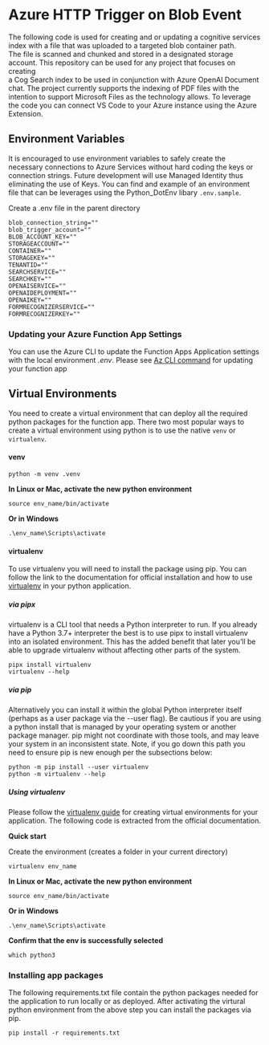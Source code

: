 # Azure HTTP Trigger on Blob Event  

The following code is used for creating and or updating a cognitive services index with a file that was uploaded to a targeted blob container path.  
The file is scanned and chunked and stored in a designated storage account. This repository can be used for any project that focuses on creating  
a Cog Search index to be used in conjunction with Azure OpenAI Document chat. The project currently supports the indexing of PDF files with the intention to support Microsoft Files as the technology allows. To leverage the code you can connect VS Code to your Azure instance using the Azure Extension.  

## Environment Variables

It is encouraged to use environment variables to safely create the necessary connections to Azure Services without hard coding the keys or connection strings. Future development will use Managed Identity thus eliminating the use of Keys. You can find and example of an environment file that can be leverages using the Python_DotEnv libary `.env.sample`.

Create a .env file in the parent directory

```
blob_connection_string=""
blob_trigger_account=""
BLOB_ACCOUNT_KEY=""
STORAGEACCOUNT=""
CONTAINER=""
STORAGEKEY=""
TENANTID=""
SEARCHSERVICE=""
SEARCHKEY=""
OPENAISERVICE=""
OPENAIDEPLOYMENT=""
OPENAIKEY=""
FORMRECOGNIZERSERVICE=""
FORMRECOGNIZERKEY=""
```

### Updating your Azure Function App Settings

You can use the Azure CLI to update the Function Apps Application settings with the local environment *.env*. Please see [Az CLI command](https://learn.microsoft.com/en-us/cli/azure/functionapp/config/appsettings?view=azure-cli-latest#az-functionapp-config-appsettings-set) for updating your function app


## Virtual Environments

You need to create a virtual environment that can deploy all the required python packages for the function app. There two most popular ways to create a virtual environment using python is to use the native `venv` or `virtualenv`.

#### venv  

```
python -m venv .venv
```

**In Linux or Mac, activate the new python environment**
```
source env_name/bin/activate
```

**Or in Windows**
```
.\env_name\Scripts\activate
```


#### virtualenv

To use virtualenv you will need to install the package using pip. You can follow the link to the documentation for official installation and how to use [virtualenv](https://virtualenv.pypa.io/en/latest/installation.html) in your python application.


##### via pipx
virtualenv is a CLI tool that needs a Python interpreter to run. If you already have a Python 3.7+ interpreter the best is to use pipx to install virtualenv into an isolated environment. This has the added benefit that later you’ll be able to upgrade virtualenv without affecting other parts of the system.
```
pipx install virtualenv
virtualenv --help
```

##### via pip
Alternatively you can install it within the global Python interpreter itself (perhaps as a user package via the --user flag). Be cautious if you are using a python install that is managed by your operating system or another package manager. pip might not coordinate with those tools, and may leave your system in an inconsistent state. Note, if you go down this path you need to ensure pip is new enough per the subsections below:

```
python -m pip install --user virtualenv
python -m virtualenv --help
```

##### Using virtualenv

Please follow the [virtualenv guide](https://virtualenv.pypa.io/en/latest/user_guide.html) for creating virtual environments for your application. The following code is extracted from the official documentation.


**Quick start**

Create the environment (creates a folder in your current directory)
```
virtualenv env_name
```

**In Linux or Mac, activate the new python environment**
```
source env_name/bin/activate
```

**Or in Windows**
```
.\env_name\Scripts\activate
```

**Confirm that the env is successfully selected**
```
which python3
```

### Installing app packages

The following requirements.txt file contain the python packages needed for the application to run locally or as deployed. After activating the virtural python environment from the above step you can install the packages via pip.

```
pip install -r requirements.txt
```